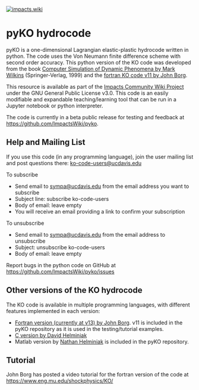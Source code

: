 [![impacts.wiki](./PetaviusLangrenus_Poupeau_3000.png)](https://impacts.wiki)
# pyKO hydrocode

pyKO is a one-dimensional Lagrangian elastic-plastic hydrocode written in python. The code uses the Von Neumann finite difference scheme with second order accuracy. 
This python version of the KO code was developed from the book <a href="https://link.springer.com/book/10.1007/978-3-662-03885-7">Computer Simulation of Dynamic Phenomena by Mark Wilkins</a> (Springer-Verlag, 1999) and the <a href="https://www.eng.mu.edu/shockphysics/KO/">fortran KO code v11 by John Borg</a>.

This resource is available as part of the <a href="https://impacts.wiki">Impacts Community Wiki Project</a> under the GNU General Public License v3.0. This code is an easily modifiable and expandable teaching/learning tool that can be run in a Jupyter notebook or python interpreter.

The code is currently in a beta public release for testing and feedback at https://github.com/ImpactsWiki/pyko. 

## Help and Mailing List
If you use this code (in any programming language), join the user mailing list and post questions there:
ko-code-users@ucdavis.edu

To subscribe
* Send email to sympa@ucdavis.edu from the email address you want to subscribe
* Subject line: subscribe ko-code-users
* Body of email: leave empty
* You will receive an email providing a link to confirm your subscription

To unsubscribe
* Send email to sympa@ucdavis.edu from the email address to unsubscribe
* Subject: unsubscribe ko-code-users
* Body of email: leave empty

Report bugs in the python code on GitHub at https://github.com/ImpactsWiki/pyko/issues

## Other versions of the KO hydrocode

The KO code is available in multiple programming languages, with different features implemented in each version:
* <a href="https://www.eng.mu.edu/shockphysics/Workshops/">Fortran version (currently at v13) by John Borg</a>. v11 is included in the pyKO repository as it is used in the testing/tutorial examples.
* <a href="https://github.com/Yatagarasu50469/KO-Hydrocode">C version by David Helminiak</a>
* Matlab version by <a href="https://www.westpoint.edu/civil-and-mechanical-engineering/profile/nathaniel_helminiak-phd-eit">Nathan Helminiak</a> is included in the pyKO repository. 


## Tutorial

John Borg has posted a video tutorial for the fortran version of the code at <a href="https://www.eng.mu.edu/shockphysics/KO/">https://www.eng.mu.edu/shockphysics/KO/</a>

